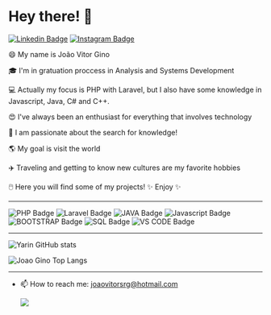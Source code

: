 # Hey there! 👋
[![Linkedin Badge](https://img.shields.io/badge/LinkedIn-0077B5?style=for-the-badge&logo=linkedin&logoColor=white&link=https://www.linkedin.com/in/joaovitorgino/)](https://www.linkedin.com/in/joaovitorgino/)
[![Instagram Badge](https://img.shields.io/badge/Instagram-E4405F?style=for-the-badge&logo=instagram&logoColor=white&link=https://www.instagram.com/ginojoaovitor/)](https://www.instagram.com/ginojoaovitor/)

😄 My name is João Vitor Gino

🎓 I'm in gratuation proccess in Analysis and Systems Development

💻 Actually my focus is PHP with Laravel, but I also have some knowledge in Javascript, Java, C# and C++.

😍 I've always been an enthusiast for everything that involves technology

🌌 I am passionate about the search for knowledge!

🌎 My goal is visit the world

✈️ Traveling and getting to know new cultures are my favorite hobbies

🖱️ Here you will find some of my projects! ✨ Enjoy ✨

_________________________________________________________________________________________________________________________________________________________________________________

![PHP Badge](https://img.shields.io/badge/PHP-6DB33F?style=for-the-badge&logo=PHP&logoColor=white)
![Laravel Badge](https://img.shields.io/badge/Laravel-FF2D20?style=for-the-badge&logo=laravel&logoColor=white)
![JAVA Badge](https://img.shields.io/badge/Java-ED8B00?style=for-the-badge&logo=java&logoColor=white)
![Javascript Badge](https://img.shields.io/badge/Javascript-F7DF1E?style=for-the-badge&logo=javascript&logoColor=white)
![BOOTSTRAP Badge](https://img.shields.io/badge/Bootstrap-563D7C?style=for-the-badge&logo=bootstrap&logoColor=white)
![SQL Badge](https://img.shields.io/badge/SQL-CC2927?style=for-the-badge&logo=microsoft-sql-server&logoColor=white)
![VS CODE Badge](https://img.shields.io/badge/Visual_Studio_Code-0078D4?style=for-the-badge&logo=visual%20studio%20code&logoColor=white)
<!-- ![ANGULAR Badge](https://img.shields.io/badge/Angular-DD0031?style=for-the-badge&logo=angular&logoColor=white) -->
<!--![EXCEL Badge](https://img.shields.io/badge/Microsoft_Excel-217346?style=for-the-badge&logo=microsoft-excel&logoColor=white)-->


_________________________________________________________________________________________________________________________________________________________________________________

![Yarin GitHub stats](https://github-readme-stats.vercel.app/api?username=joao-gino&show_icons=true&theme=nightowl)


![Joao Gino Top Langs](https://github-readme-stats.vercel.app/api/top-langs/?username=joao-gino&layout=compact)

_________________________________________________________________________________________________________________________________________________________________________________


- 📫 How to reach me: joaovitorsrg@hotmail.com

    ![](http://media.indiatimes.in/media/content/2015/Feb/insta_1423480591.gif)



